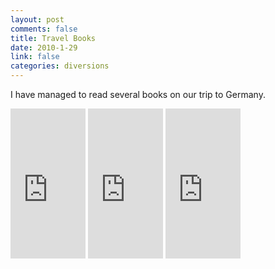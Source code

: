 ```yaml
--- 
layout: post
comments: false
title: Travel Books
date: 2010-1-29
link: false
categories: diversions
---
```

I have managed to read several books on our trip to Germany.

<iframe src="http://rcm.amazon.com/e/cm?lt1=_blank&bc1=000000&IS2=1&bg1=FFFFFF&fc1=000000&lc1=0000FF&t=zanshinnet&o=1&p=8&l=as1&m=amazon&f=ifr&md=10FE9736YVPPT7A0FBG2&asins=0425177181" style="width:120px;height:240px;" scrolling="no" marginwidth="0" marginheight="0" frameborder="0"></iframe>

<iframe src="http://rcm.amazon.com/e/cm?lt1=_blank&bc1=000000&IS2=1&bg1=FFFFFF&fc1=000000&lc1=0000FF&t=zanshinnet&o=1&p=8&l=as1&m=amazon&f=ifr&md=10FE9736YVPPT7A0FBG2&asins=0312539525" style="width:120px;height:240px;" scrolling="no" marginwidth="0" marginheight="0" frameborder="0"></iframe>

<iframe src="http://rcm.amazon.com/e/cm?lt1=_blank&bc1=000000&IS2=1&bg1=FFFFFF&fc1=000000&lc1=0000FF&t=zanshinnet&o=1&p=8&l=as1&m=amazon&f=ifr&md=10FE9736YVPPT7A0FBG2&asins=9113020730" style="width:120px;height:240px;" scrolling="no" marginwidth="0" marginheight="0" frameborder="0"></iframe>
